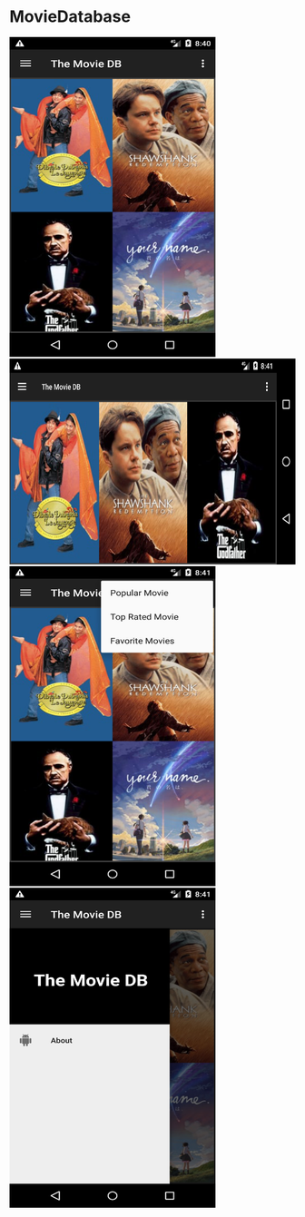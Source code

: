 # MovieDatabase


<img src="/screenshot/0.png" width="363" height="564"><img src="/screenshot/1.png" width="564" height="363"><img src="/screenshot/2.png" width="363" height="564"><img src="/screenshot/3.png" width="363" height="564">
